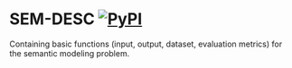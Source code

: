 # SEM-DESC [![PyPI](https://img.shields.io/pypi/v/sem-desc)](https://pypi.org/project/sem-desc/)

Containing basic functions (input, output, dataset, evaluation metrics) for the semantic modeling problem.
